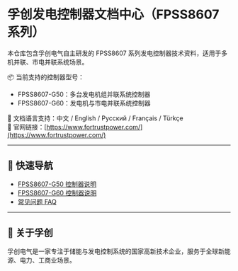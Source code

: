 # 孚创发电控制器文档中心（FPSS8607 系列）

本仓库包含孚创电气自主研发的 FPSS8607 系列发电控制器技术资料，适用于多机并联、市电并联系统场景。

📦 当前支持的控制器型号：
- FPSS8607-G50：多台发电机组并联系统控制器
- FPSS8607-G60：发电机与市电并联系统控制器

📘 文档语言支持：中文 / English / Русский / Français / Türkçe  
📍 官网链接：[https://www.fortrustpower.com/](https://www.fortrustpower.com/)

---
## 🔗 快速导航

- [FPSS8607-G50 控制器说明](docs/FPSS8607-G50.md)
- [FPSS8607-G60 控制器说明](docs/FPSS8607-G60.md)
- [常见问题 FAQ](docs/faq.md)

---
## 📢 关于孚创

孚创电气是一家专注于储能与发电控制系统的国家高新技术企业，服务于全球新能源、电力、工商业场景。

